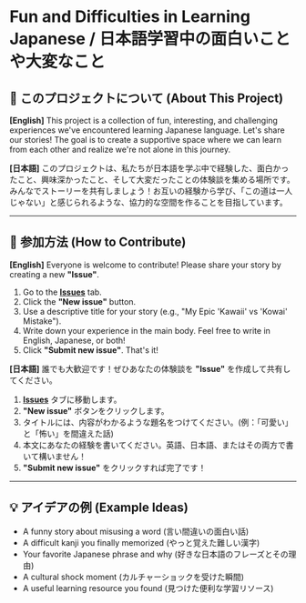 # Fun and Difficulties in Learning Japanese / 日本語学習中の面白いことや大変なこと

## 📖 このプロジェクトについて (About This Project)

**[English]**
This project is a collection of fun, interesting, and challenging experiences we've encountered learning Japanese language. Let's share our stories! The goal is to create a supportive space where we can learn from each other and realize we're not alone in this journey.

**[日本語]**
このプロジェクトは、私たちが日本語を学ぶ中で経験した、面白かったこと、興味深かったこと、そして大変だったことの体験談を集める場所です。みんなでストーリーを共有しましょう！お互いの経験から学び、「この道は一人じゃない」と感じられるような、協力的な空間を作ることを目指しています。

---

## 📝 参加方法 (How to Contribute)

**[English]**
Everyone is welcome to contribute! Please share your story by creating a new **"Issue"**.

1.  Go to the **[Issues](https://github.com/你的GitHub用户名/AttractingContributors/issues)** tab.
2.  Click the **"New issue"** button.
3.  Use a descriptive title for your story (e.g., "My Epic 'Kawaii' vs 'Kowai' Mistake").
4.  Write down your experience in the main body. Feel free to write in English, Japanese, or both!
5.  Click **"Submit new issue"**. That's it!

**[日本語]**
誰でも大歓迎です！ぜひあなたの体験談を **"Issue"** を作成して共有してください。

1.  **[Issues](https://github.com/你的GitHub用户名/AttractingContributors/issues)** タブに移動します。
2.  **"New issue"** ボタンをクリックします。
3.  タイトルには、内容がわかるような題名をつけてください。(例：「可愛い」と「怖い」を間違えた話)
4.  本文にあなたの経験を書いてください。英語、日本語、またはその両方で書いて構いません！
5.  **"Submit new issue"** をクリックすれば完了です！

---

## 💡 アイデアの例 (Example Ideas)

* A funny story about misusing a word (言い間違いの面白い話)
* A difficult kanji you finally memorized (やっと覚えた難しい漢字)
* Your favorite Japanese phrase and why (好きな日本語のフレーズとその理由)
* A cultural shock moment (カルチャーショックを受けた瞬間)
* A useful learning resource you found (見つけた便利な学習リソース)
